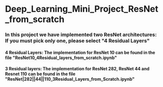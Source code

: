 # Deep_Learning_Mini_Project_ResNet_from_scratch


### In this project we have implemented two ResNet architectures: If you must pick only one, please select "4 Residual Layers"

#### 4 Residual Layers: The implementation for ResNet 10 can be found in the file "ResNet10_4Residual_layers_from_scratch.ipynb"

#### 3 Residual layers:  The implementation for ResNet 282, ResNet 44 and Resnet 110 can be found in the file "ResNet|282||44||110_3Residual_Layers_from_Scratch.ipynb"

